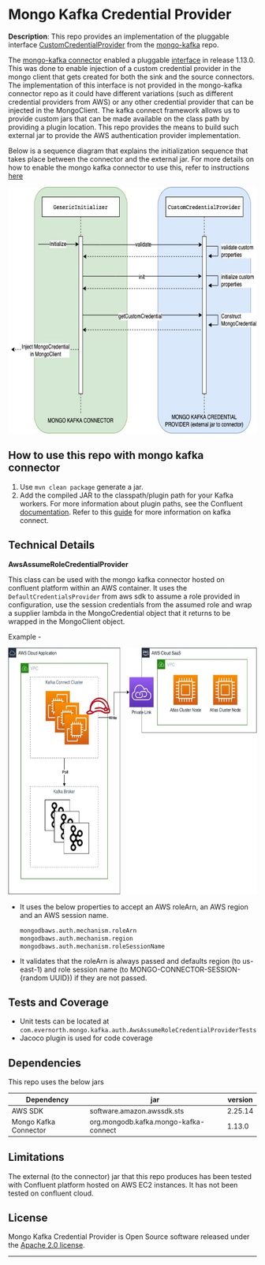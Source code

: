 # Mongo Kafka Credential Provider

**Description**:  This repo provides an implementation of the pluggable interface [CustomCredentialProvider](https://github.com/mongodb/mongo-kafka/blob/master/src/main/java/com/mongodb/kafka/connect/util/custom/credentials/CustomCredentialProvider.java) from the [mongo-kafka](https://github.com/mongodb/mongo-kafka/) repo.

The [mongo-kafka connector](https://www.mongodb.com/docs/kafka-connector/current/) enabled a pluggable [interface](https://github.com/mongodb/mongo-kafka/commit/6e43b1d97f52be6d862328e442eea8ece5492d30) in release 1.13.0. 
This was done to enable injection of a custom credential provider in the mongo client that gets created for both the sink and the source connectors.
The implementation of this interface is not provided in the mongo-kafka connector repo as it could have different variations (such as different credential providers from AWS)
or any other credential provider that can be injected in the MongoClient.
The kafka connect framework allows us to provide custom jars that can be made available on the class path by providing a plugin location. 
This repo provides the means to build such external jar to provide the AWS authentication provider implementation.

Below is a sequence diagram that explains the initialization sequence that takes place between the connector and the external jar. For more details on how to enable the 
mongo kafka connector to use this, refer to instructions [here](https://github.com/mongodb/mongo-kafka?tab=readme-ov-file#custom-auth-provider-interface)

<img alt="Sequence Diagram" height="500" src="images/custom-credential-provider-sequence-diagram.jpg" width="600"/>

## How to use this repo with mongo kafka connector

1. Use ``mvn clean package`` generate a jar.
2. Add the compiled JAR to the classpath/plugin path for your Kafka workers. For more information about plugin paths, see the Confluent [documentation](https://docs.confluent.io/platform/current/connect/community.html). Refer to this [guide](https://docs.confluent.io/platform/current/connect/userguide.html#) for more information on kafka connect.

## Technical Details

**AwsAssumeRoleCredentialProvider**

This class can be used with the mongo kafka connector hosted on confluent platform within an AWS container. It uses the ``DefaultCredentialsProvider`` from aws sdk to assume a role provided in configuration, use the session credentials from the assumed role and wrap a supplier lambda in the MongoCredential object that it returns to be wrapped in the MongoClient object.

Example -

<img alt="Design Diagram" height="500" src="images/Design-Ec2.jpg" width="600"/>

- It uses the below properties to accept an AWS roleArn, an AWS region and an AWS session name. 
  ````
  mongodbaws.auth.mechanism.roleArn
  mongodbaws.auth.mechanism.region
  mongodbaws.auth.mechanism.roleSessionName
  ````
- It validates that the roleArn is always passed and defaults region (to us-east-1) and role session name (to MONGO-CONNECTOR-SESSION-{random UUID}) if they are not passed.

## Tests and Coverage

- Unit tests can be located at ``com.evernorth.mongo.kafka.auth.AwsAssumeRoleCredentialProviderTests``
- Jacoco plugin is used for code coverage

## Dependencies

This repo uses the below jars

| Dependency            | jar                                    | version  |
|-----------------------|----------------------------------------|----------|
| AWS SDK               | software.amazon.awssdk.sts             | 2.25.14  | 
| Mongo Kafka Connector | org.mongodb.kafka.mongo-kafka-connect  | 1.13.0   |

## Limitations

The external (to the connector) jar that this repo produces has been tested with Confluent platform hosted on AWS EC2 instances. It has not been tested on confluent cloud.

## License
Mongo Kafka Credential Provider is Open Source software released under the [Apache 2.0 license](https://www.apache.org/licenses/LICENSE-2.0.html).

----